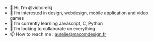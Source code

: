 - 👋 Hi, I’m @victoirelkj
- 👀 I’m interested in design, webdesign, mobile application and video games
- 🌱 I’m currently learning Javascript, C, Python
- 💞️ I’m looking to collaborate on everything
- 📫 How to reach me : aurelie@macomdesign.fr

<!---
victoirelkj/victoirelkj is a ✨ special ✨ repository because its `README.md` (this file) appears on your GitHub profile.
You can click the Preview link to take a look at your changes.
--->
